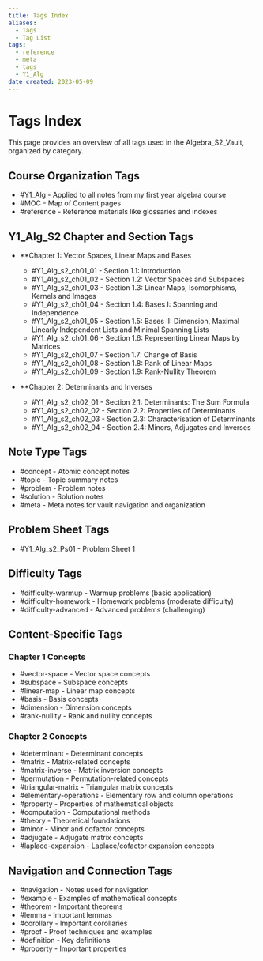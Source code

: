 ```yaml
---
title: Tags Index
aliases:
  - Tags
  - Tag List
tags:
  - reference
  - meta
  - tags
  - Y1_Alg
date_created: 2023-05-09
---
```


# Tags Index

This page provides an overview of all tags used in the Algebra_S2_Vault, organized by category.

## Course Organization Tags

- #Y1_Alg - Applied to all notes from my first year algebra course
- #MOC - Map of Content pages
- #reference - Reference materials like glossaries and indexes

## Y1_Alg_S2 Chapter and Section Tags

- **Chapter 1: Vector Spaces, Linear Maps and Bases
  - #Y1_Alg_s2_ch01_01 - Section 1.1: Introduction
  - #Y1_Alg_s2_ch01_02 - Section 1.2: Vector Spaces and Subspaces
  - #Y1_Alg_s2_ch01_03 - Section 1.3: Linear Maps, Isomorphisms, Kernels and Images
  - #Y1_Alg_s2_ch01_04 - Section 1.4: Bases I: Spanning and Independence
  - #Y1_Alg_s2_ch01_05 - Section 1.5: Bases II: Dimension, Maximal Linearly Independent Lists and Minimal Spanning Lists
  - #Y1_Alg_s2_ch01_06 - Section 1.6: Representing Linear Maps by Matrices
  - #Y1_Alg_s2_ch01_07 - Section 1.7: Change of Basis
  - #Y1_Alg_s2_ch01_08 - Section 1.8: Rank of Linear Maps
  - #Y1_Alg_s2_ch01_09 - Section 1.9: Rank-Nullity Theorem

- **Chapter 2: Determinants and Inverses
  - #Y1_Alg_s2_ch02_01 - Section 2.1: Determinants: The Sum Formula
  - #Y1_Alg_s2_ch02_02 - Section 2.2: Properties of Determinants
  - #Y1_Alg_s2_ch02_03 - Section 2.3: Characterisation of Determinants
  - #Y1_Alg_s2_ch02_04 - Section 2.4: Minors, Adjugates and Inverses


## Note Type Tags

- #concept - Atomic concept notes
- #topic - Topic summary notes
- #problem - Problem notes
- #solution - Solution notes
- #meta - Meta notes for vault navigation and organization

## Problem Sheet Tags

- #Y1_Alg_s2_Ps01 - Problem Sheet 1

## Difficulty Tags

- #difficulty-warmup - Warmup problems (basic application)
- #difficulty-homework - Homework problems (moderate difficulty)
- #difficulty-advanced - Advanced problems (challenging)

## Content-Specific Tags

### Chapter 1 Concepts
- #vector-space - Vector space concepts
- #subspace - Subspace concepts
- #linear-map - Linear map concepts
- #basis - Basis concepts
- #dimension - Dimension concepts
- #rank-nullity - Rank and nullity concepts

### Chapter 2 Concepts
- #determinant - Determinant concepts
- #matrix - Matrix-related concepts
- #matrix-inverse - Matrix inversion concepts
- #permutation - Permutation-related concepts
- #triangular-matrix - Triangular matrix concepts
- #elementary-operations - Elementary row and column operations
- #property - Properties of mathematical objects
- #computation - Computational methods
- #theory - Theoretical foundations
- #minor - Minor and cofactor concepts
- #adjugate - Adjugate matrix concepts
- #laplace-expansion - Laplace/cofactor expansion concepts

## Navigation and Connection Tags

- #navigation - Notes used for navigation
- #example - Examples of mathematical concepts
- #theorem - Important theorems
- #lemma - Important lemmas
- #corollary - Important corollaries
- #proof - Proof techniques and examples
- #definition - Key definitions
- #property - Important properties
